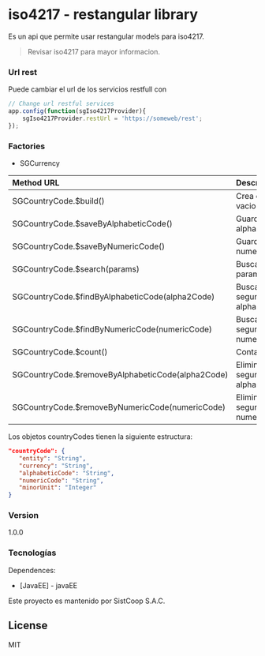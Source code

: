 # iso4217 - restangular library

Es un api que permite usar restangular models para iso4217.

> Revisar iso4217 para mayor informacion.

### Url rest
Puede cambiar el url de los servicios restfull con 

````javascript
// Change url restful services
app.config(function(sgIso4217Provider){
    sgIso4217Provider.restUrl = 'https://someweb/rest';
});
````

### Factories
* SGCurrency

| Method        URL                                 | Descripcion                       |
| :-------------------------------------------------|:----------------------------------|
| SGCountryCode.$build()                            | Crea objeto vacio                 |
| SGCountryCode.$saveByAlphabeticCode()             | Guarda segun alphabeticCode       |
| SGCountryCode.$saveByNumericCode()                | Guarda segun numericCode          |
| SGCountryCode.$search(params)                     | Buscar segun parametros           |
| SGCountryCode.$findByAlphabeticCode(alpha2Code)   | Buscar uno segun alphabeticCode   |
| SGCountryCode.$findByNumericCode(numericCode)     | Buscar uno segun numericCode      |
| SGCountryCode.$count()                            | Contar size()                     |
| SGCountryCode.$removeByAlphabeticCode(alpha2Code) | Eliminar uno segun alphabeticCode |
| SGCountryCode.$removeByNumericCode(numericCode)   | Eliminar uno segun numericCode    |

Los objetos countryCodes tienen la siguiente estructura:

```json
"countryCode": {
   "entity": "String",
   "currency": "String",
   "alphabeticCode": "String",
   "numericCode": "String",
   "minorUnit": "Integer"
}

```

### Version
1.0.0

### Tecnologías

Dependences:

* [JavaEE] - javaEE

Este proyecto es mantenido por SistCoop S.A.C.

License
----

MIT